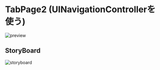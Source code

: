 # TabPage2 (UINavigationControllerを使う)

![preview](https://i.gyazo.com/579b1a0d2e0d10ec4cd1bf60ba35a5c4.gif)

## StoryBoard

![storyboard](https://cloud.githubusercontent.com/assets/1150412/9649530/29599a0a-5231-11e5-89a7-d5bc6221e205.png)

